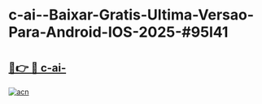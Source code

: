 # c-ai--Baixar-Gratis-Ultima-Versao-Para-Android-IOS-2025-#95l41

# <h2><a href="https://ainizakaria.my?title=c-ai-&ref=24M">🔗👉 🔴 c-ai-</a></h2>

[![acn](https://github.com/user-attachments/assets/0f9c940e-d8b0-45ae-aac7-cd30a18b3e1c)](https://ainizakaria.my?title=c-ai-&ref=24M)

